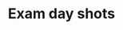 ---
layout: single
author_profile: true
permalink: /myfinal/
title: Exam day shots
tags: [myfinal]
modified: 1/5/2025
comments: false
---